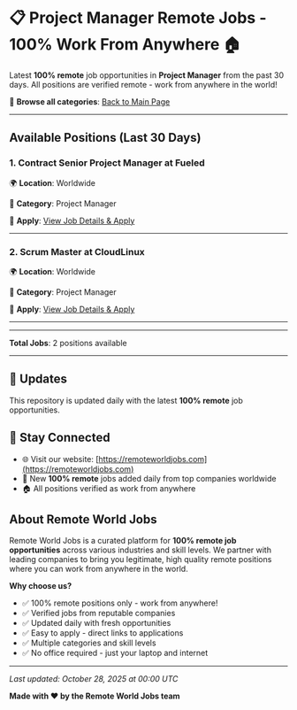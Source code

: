 # 📋 Project Manager Remote Jobs - 100% Work From Anywhere 🏠

Latest **100% remote** job opportunities in **Project Manager** from the past 30 days. All positions are verified remote - work from anywhere in the world!

🔗 **Browse all categories**: [Back to Main Page](README.md)

---

## Available Positions (Last 30 Days)

### 1. Contract Senior Project Manager at Fueled

🌍 **Location**: Worldwide

📍 **Category**: Project Manager

🔗 **Apply**: [View Job Details & Apply](https://remoteworldjobs.com/contract-senior-project-manager-fueled)

---

### 2. Scrum Master at CloudLinux

🌍 **Location**: Worldwide

📍 **Category**: Project Manager

🔗 **Apply**: [View Job Details & Apply](https://remoteworldjobs.com/scrum-master-cloudlinux)

---


---

**Total Jobs**: 2 positions available

---

## 🔄 Updates

This repository is updated daily with the latest **100% remote** job opportunities.

## 📧 Stay Connected

- 🌐 Visit our website: [https://remoteworldjobs.com](https://remoteworldjobs.com)
- 💼 New **100% remote** jobs added daily from top companies worldwide
- 🏠 All positions verified as work from anywhere

## About Remote World Jobs

Remote World Jobs is a curated platform for **100% remote job opportunities** across various industries and skill levels. We partner with leading companies to bring you legitimate, high quality remote positions where you can work from anywhere in the world.

**Why choose us?**
- ✅ 100% remote positions only - work from anywhere!
- ✅ Verified jobs from reputable companies
- ✅ Updated daily with fresh opportunities
- ✅ Easy to apply - direct links to applications
- ✅ Multiple categories and skill levels
- ✅ No office required - just your laptop and internet

---

_Last updated: October 28, 2025 at 00:00 UTC_

**Made with ❤️ by the Remote World Jobs team**
